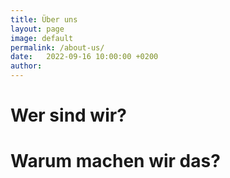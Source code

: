 ```yaml
---
title: Über uns
layout: page
image: default
permalink: /about-us/
date:   2022-09-16 10:00:00 +0200
author: 
---
```


# Wer sind wir?

# Warum machen wir das?
